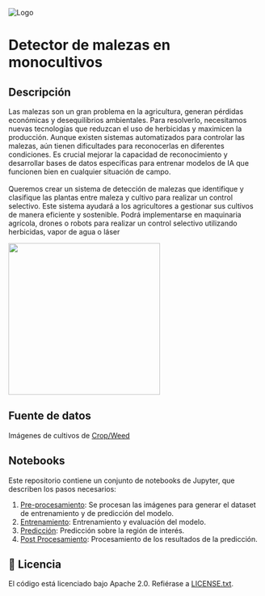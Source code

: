 ![Logo]('images\logoweed.jpg')

# Detector de malezas en monocultivos

## Descripción

Las malezas son un gran problema en la agricultura, generan pérdidas económicas y desequilibrios ambientales.
Para resolverlo, necesitamos nuevas tecnologías que reduzcan el uso de herbicidas y maximicen la producción. 
Aunque existen sistemas automatizados para controlar las malezas, aún tienen dificultades para reconocerlas en diferentes condiciones. 
Es crucial mejorar la capacidad de reconocimiento y desarrollar bases de datos específicas para entrenar modelos de IA que funcionen bien en cualquier situación de campo.<br><br>
Queremos crear un sistema de detección de malezas que identifique y clasifique las plantas entre maleza y cultivo para realizar un control selectivo. 
Este sistema ayudará a los agricultores a gestionar sus cultivos de manera eficiente y sostenible. 
Podrá implementarse en maquinaria agrícola, drones o robots para realizar un control selectivo utilizando herbicidas, vapor de agua o láser


<div><img src="><img src='images\imagenReadme.jpg' border="5px solid red" height="300" caption="Detecciones de malezas y cultivos mediante el uso del modelo Yolo-V4" ></div>






## Fuente de datos

Imágenes de cultivos de [Crop/Weed](https://drive.google.com/drive/folders/1zpyWs7rDUHFCtOCNAvH5RueEvUVxL6OZ?usp=sharing)

## Notebooks

Este repositorio contiene un conjunto de notebooks de Jupyter, que describen los pasos necesarios:

1. [Pre-procesamiento](···): Se procesan las imágenes para generar el dataset de entrenamiento y de predicción del modelo.
2. [Entrenamiento](...): Entrenamiento y evaluación del modelo.
3. [Predicción](...): Predicción sobre la región de interés.
4. [Post Procesamiento](...): Procesamiento de los resultados de la predicción.


## :page_facing_up: Licencia

El código está licenciado bajo Apache 2.0. Refiérase a [LICENSE.txt](LICENSE.txt).
